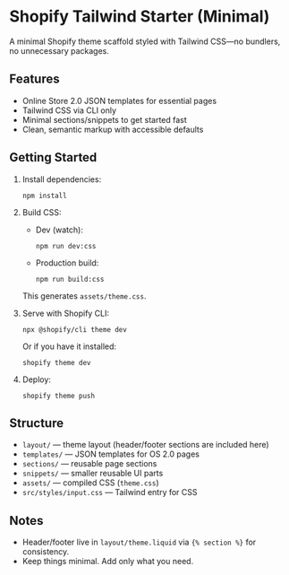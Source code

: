 # Shopify Tailwind Starter (Minimal)

A minimal Shopify theme scaffold styled with Tailwind CSS—no bundlers, no unnecessary packages.

## Features
- Online Store 2.0 JSON templates for essential pages
- Tailwind CSS via CLI only
- Minimal sections/snippets to get started fast
- Clean, semantic markup with accessible defaults

## Getting Started

1. Install dependencies:
   ```
   npm install
   ```

2. Build CSS:
   - Dev (watch):
     ```
     npm run dev:css
     ```
   - Production build:
     ```
     npm run build:css
     ```

   This generates `assets/theme.css`.

3. Serve with Shopify CLI:
   ```
   npx @shopify/cli theme dev
   ```
   Or if you have it installed:
   ```
   shopify theme dev
   ```

4. Deploy:
   ```
   shopify theme push
   ```

## Structure
- `layout/` — theme layout (header/footer sections are included here)
- `templates/` — JSON templates for OS 2.0 pages
- `sections/` — reusable page sections
- `snippets/` — smaller reusable UI parts
- `assets/` — compiled CSS (`theme.css`)
- `src/styles/input.css` — Tailwind entry for CSS

## Notes
- Header/footer live in `layout/theme.liquid` via `{% section %}` for consistency.
- Keep things minimal. Add only what you need.